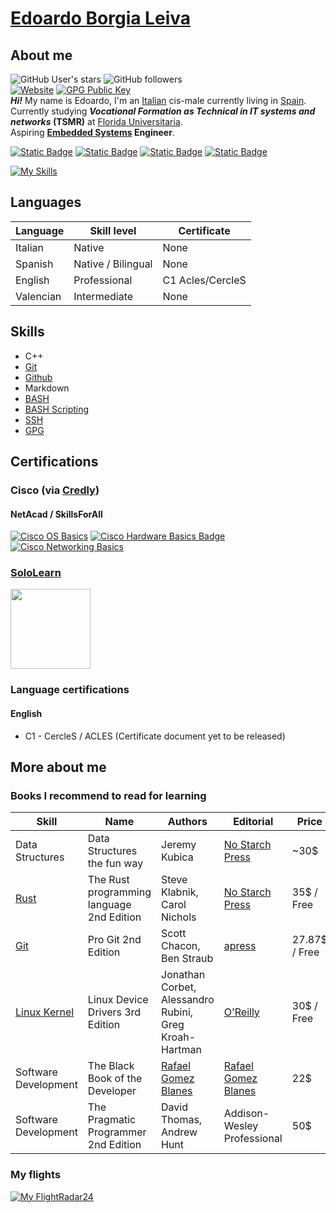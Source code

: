 # [Edoardo Borgia Leiva](https://edoardo-b-leiva.github.io)
## About me
![GitHub User's stars](https://img.shields.io/github/stars/Edoardo-B-Leiva?style=flat-square&logo=github&label=User%20stars&color=%23f6ff45)
![GitHub followers](https://img.shields.io/github/followers/Edoardo-B-Leiva?label=Github%20Followers&style=flat-square&logo=github)   
[![Website](https://img.shields.io/website?url=https%3A%2F%2Fvollex.cc&style=flat-square&label=https%3A%2F%2Fvollex.cc%2F&link=https%3A%2F%2Fvollex.cc)](https://www.vollex.cc)
[![GPG Public Key](https://img.shields.io/badge/My_GPG_public_key-8A2BE2?style=flat-square
)](https://raw.githubusercontent.com/Edoardo-B-Leiva/Edoardo-B-Leiva/main/Edoardo%20Borgia%20Leiva_0x82CD0034_public.asc)   
___Hi!___ My name is Edoardo, I'm an [Italian](https://www.openstreetmap.org/relation/365331) cis-male currently living in [Spain](https://www.openstreetmap.org/relation/1311341).   
Currently studying ***Vocational Formation as Technical in IT systems and networks* (TSMR)** at [Florida Universitaria](https://www.floridauniversitaria.es/).    
Aspiring __[Embedded Systems](https://en.wikipedia.org/wiki/Embedded_system) Engineer__.

[![Static Badge](https://img.shields.io/badge/LinkedIn-LinkedIn?style=flat-square&logo=linkedin&logoColor=%230A66C2&color=%230a0a0a)](https://www.linkedin.com/in/edoardo-b-leiva/)
[![Static Badge](https://img.shields.io/badge/Github-Github?style=flat-square&logo=Github&logoColor=%23FFFFFF&color=%230a0a0a)](https://github.com/Edoardo-B-Leiva)
[![Static Badge](https://img.shields.io/badge/LeetCode-LeetCode?style=flat-square&logo=leetcode&logoColor=%23FFA116&color=%230a0a0a)](https://leetcode.com/Edoardo-B-Leiva/)
[![Static Badge](https://img.shields.io/badge/CodeForces-CodeForces?style=flat-square&logo=codeforces&logoColor=%231F8ACB&color=%230a0a0a)](https://codeforces.com/profile/Generic_Boi69)   

[![My Skills](https://skillicons.dev/icons?i=c,cpp,rust,bash,md,linux,neovim,git,github,docker&perline=5&theme=light)](https://skillicons.dev)

## Languages
|Language|Skill level|Certificate|
|--------|-----------|-----------|
|Italian |Native      |None      |
|Spanish|Native / Bilingual|None |
|English|Professional|C1 Acles/CercleS|
|Valencian|Intermediate|None|

## Skills
- C++
- [Git](https://git-scm.com/)
- [Github](https://github.com)
- Markdown
- [BASH](https://www.gnu.org/software/bash/)
- [BASH Scripting](https://www.gnu.org/software/bash/)
- [SSH](https://www.openssh.com/)
- [GPG](https://gnupg.org/)

## Certifications
### Cisco (via [Credly](https://www.credly.com/users/edoardo-borgia-leiva))
#### NetAcad / SkillsForAll
[![Cisco OS Basics](https://images.credly.com/size/110x110/images/dcdf1a3c-2594-4f4c-a33a-050b4bca58b5/image.png)](https://www.credly.com/badges/8e940719-2123-4dd0-9c43-712f32f891f2/public_url)
[![Cisco Hardware Basics Badge](https://images.credly.com/size/110x110/images/19e742ef-13be-4d26-87ed-ac8f5fd0643c/image.png)](https://www.credly.com/badges/8e7c32ad-afa5-43b8-924d-edf653123b2c/public_url)
[![Cisco Networking Basics](https://images.credly.com/size/110x110/images/5bdd6a39-3e03-4444-9510-ecff80c9ce79/image.png)](https://www.credly.com/badges/101addd8-74f6-4613-8936-a7410b03f99b/public_url)

### [SoloLearn](https://sololearn.com)
[<img height="128px" src="https://api2.sololearn.com/v2/certificates/CC-4GYDMCC2/image/png">](https://www.sololearn.com/certificates/CC-4GYDMCC2)

### Language certifications
#### English
- C1 - CercleS / ACLES (Certificate document yet to be released)

## More about me
### Books I recommend to read for learning
|Skill|Name|Authors|Editorial|Price|Link(s)|
|-|-|-|-|-|-|
|Data Structures|Data Structures the fun way|Jeremy Kubica|[No Starch Press](https://nostarch.com/)|~30$|[Amazon](https://nostarch.com/data-structures-fun-way)\|[NoStarchPress](https://nostarch.com/data-structures-fun-way)|
|[Rust](https://rust-lang.org)|The Rust programming language 2nd Edition|Steve Klabnik, Carol Nichols|[No Starch Press](https://nostarch.com/)|35$ \/ Free|[Rust-Lang](https://doc.rust-lang.org/book/)\|[Amazon](https://a.co/d/4YKsqF3)\|[NoStarchPress](https://nostarch.com/rust-programming-language-2nd-edition)|
|[Git](https://git-scm.com/)|Pro Git 2nd Edition|Scott Chacon, Ben Straub|[apress](https://www.apress.com)|27.87$ \/ Free|[git-scm](https://git-scm.com/book/en/v2)\|[Amazon](https://a.co/d/hYd2PPI)|
|[Linux Kernel](https://kernel.org/)|Linux Device Drivers 3rd Edition|Jonathan Corbet, Alessandro Rubini, Greg Kroah-Hartman|[O'Reilly](https://www.oreilly.com/)|30$ \/ Free|[wln.net](https://lwn.net/Kernel/LDD3/)\|[Amazon](https://a.co/d/3YvpV8l)|
|Software Development|The Black Book of the Developer|[Rafael Gomez Blanes](https://www.rafablanes.com/)|[Rafael Gomez Blanes](https://www.rafablanes.com/)|22$|[Amazon](https://a.co/d/3ypHMiF)|
|Software Development|The Pragmatic Programmer 2nd Edition|David Thomas, Andrew Hunt|Addison-Wesley Professional|50$|[Amazon](https://a.co/d/9LM969e)|

### My flights
[![My FlightRadar24](https://banners-my.flightradar24.com/Edoardo_B_Leiva.png)](https://my.flightradar24.com/Edoardo_B_Leiva)
